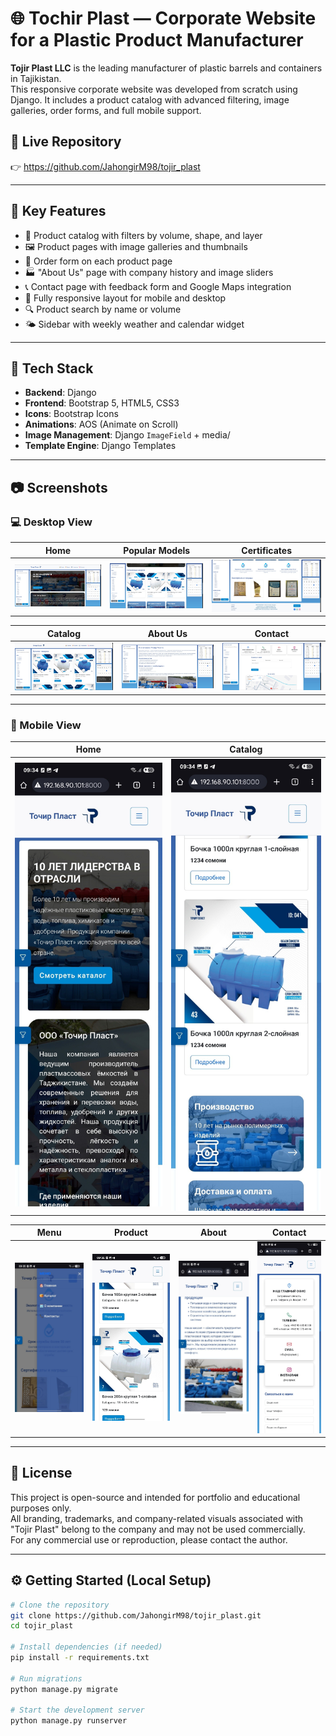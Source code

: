# 🌐 Tochir Plast — Corporate Website for a Plastic Product Manufacturer

**Tojir Plast LLC** is the leading manufacturer of plastic barrels and containers in Tajikistan.  
This responsive corporate website was developed from scratch using Django. It includes a product catalog with advanced filtering, image galleries, order forms, and full mobile support.

## 🔗 Live Repository

👉 https://github.com/JahongirM98/tojir_plast

---

## 📌 Key Features

- 🛒 Product catalog with filters by volume, shape, and layer
- 🖼 Product pages with image galleries and thumbnails
- 📝 Order form on each product page
- 🏭 "About Us" page with company history and image sliders
- 📞 Contact page with feedback form and Google Maps integration
- 📱 Fully responsive layout for mobile and desktop
- 🔍 Product search by name or volume
- 🌤 Sidebar with weekly weather and calendar widget

---

## 🧰 Tech Stack

- **Backend**: Django
- **Frontend**: Bootstrap 5, HTML5, CSS3
- **Icons**: Bootstrap Icons
- **Animations**: AOS (Animate on Scroll)
- **Image Management**: Django `ImageField` + media/
- **Template Engine**: Django Templates

---

## 📷 Screenshots

### 💻 Desktop View

| Home | Popular Models | Certificates |
|------|----------------|--------------|
| ![](static/images/readme/home.jpg) | ![](static/images/readme/models.jpg) | ![](static/images/readme/certs.jpg) |

| Catalog | About Us | Contact |
|---------|----------|---------|
| ![](static/images/readme/catalog.jpg) | ![](static/images/readme/about.jpg) | ![](static/images/readme/contacts.jpg) |

---

### 📱 Mobile View

| Home | Catalog |
|------|---------|
| ![](static/images/readme/mob_home.jpg) | ![](static/images/readme/mob_catalog.jpg) |

| Menu | Product | About | Contact |
|------|---------|-------|---------|
| ![](static/images/readme/mob_menu.jpg) | ![](static/images/readme/mob_product.jpg) | ![](static/images/readme/mob_about.jpg) | ![](static/images/readme/mob_contacts.jpg) |


---

## 📄 License

This project is open-source and intended for portfolio and educational purposes only.  
All branding, trademarks, and company-related visuals associated with "Tojir Plast" belong to the company and may not be used commercially.  
For any commercial use or reproduction, please contact the author.

---

## ⚙️ Getting Started (Local Setup)

```bash
# Clone the repository
git clone https://github.com/JahongirM98/tojir_plast.git
cd tojir_plast

# Install dependencies (if needed)
pip install -r requirements.txt

# Run migrations
python manage.py migrate

# Start the development server
python manage.py runserver



